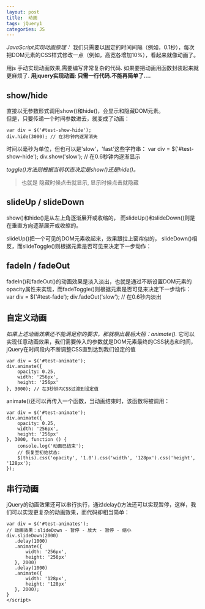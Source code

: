 ```yaml
---
layout: post
title:  动画
tags: jQuery1
categories: JS
---
```


*JavaScript实现动画原理：*
我们只需要以固定的时间间隔（例如，0.1秒），每次把DOM元素的CSS样式修改一点（例如，高宽各增加10%），看起来就像动画了。


用js 手动实现动画效果,需要编写非常复杂的代码.
如果要把动画用函数封装起来就更麻烦了.
**用jquery实现动画: 只需一行代码.不能再简单了....**



## show/hide
直接以无参数形式调用show()和hide()，会显示和隐藏DOM元素。  
但是，只要传递一个时间参数进去，就变成了动画：

	var div = $('#test-show-hide');
	div.hide(3000); // 在3秒钟内逐渐消失


时间以毫秒为单位，但也可以是'slow'，'fast'这些字符串：
	var div = $('#test-show-hide');
	div.show('slow'); // 在0.6秒钟内逐渐显示



*toggle()方法则根据当前状态决定是show()还是hide()。*
> 也就是 隐藏时候点击就显示, 显示时候点击就隐藏



## slideUp / slideDown

show()和hide()是从左上角逐渐展开或收缩的，
而slideUp()和slideDown()则是在垂直方向逐渐展开或收缩的。

slideUp()把一个可见的DOM元素收起来，效果跟拉上窗帘似的，
slideDown()相反，而slideToggle()则根据元素是否可见来决定下一步动作：



## fadeIn / fadeOut
fadeIn()和fadeOut()的动画效果是淡入淡出，也就是通过不断设置DOM元素的opacity属性来实现，而fadeToggle()则根据元素是否可见来决定下一步动作：
	var div = $('#test-fade');
	div.fadeOut('slow'); // 在0.6秒内淡出





## 自定义动画
*如果上述动画效果还不能满足你的要求，那就祭出最后大招：animate().*
它可以实现任意动画效果，我们需要传入的参数就是DOM元素最终的CSS状态和时间，jQuery在时间段内不断调整CSS直到达到我们设定的值


	var div = $('#test-animate');
	div.animate({
	    opacity: 0.25,
	    width: '256px',
	    height: '256px'
	}, 3000); // 在3秒钟内CSS过渡到设定值



animate()还可以再传入一个函数，当动画结束时，该函数将被调用：

	var div = $('#test-animate');
	div.animate({
	    opacity: 0.25,
	    width: '256px',
	    height: '256px'
	}, 3000, function () {
	    console.log('动画已结束');
	    // 恢复至初始状态:
	    $(this).css('opacity', '1.0').css('width', '128px').css('height', '128px');
	});





## 串行动画
jQuery的动画效果还可以串行执行，通过delay()方法还可以实现暂停，这样，我们可以实现更复杂的动画效果，而代码却相当简单：

	var div = $('#test-animates');
	// 动画效果：slideDown - 暂停 - 放大 - 暂停 - 缩小
	div.slideDown(2000)
	   .delay(1000)
	   .animate({
	       width: '256px',
	       height: '256px'
	   }, 2000)
	   .delay(1000)
	   .animate({
	       width: '128px',
	       height: '128px'
	   }, 2000);
	}
	</script>


















